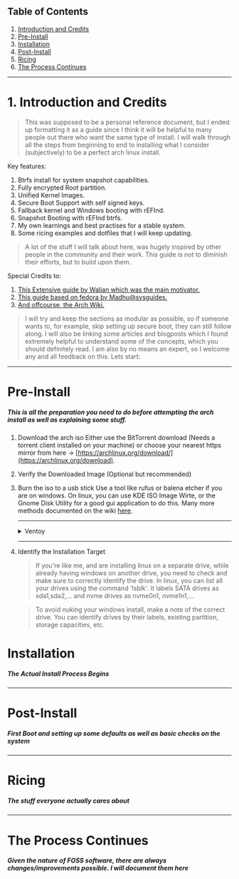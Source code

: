 ## Table of Contents

1. [Introduction and Credits](#introduction-and-credits)
1. [Pre-Install](#pre-install)
2. [Installation](#installation)
3. [Post-Install](#post-install)
4. [Ricing](#ricing)
5. [The Process Continues](#the-process-continues)

---

# 1. Introduction and Credits
> This was supposed to be a personal reference document, but I ended up formatting it as a guide since I think it will be helpful to many people out there who want the same type of install. I will walk through all the steps from beginning to end to installing what I consider (subjectively) to be a perfect arch linux install. 

Key features:

1. Btrfs install for system snapshot capabilities.
2. Fully encrypted Root partition.
3. Unified Kernel Images.
4. Secure Boot Support with self signed keys.
5. Fallback kernel and Windows booting with rEFInd.
6. Snapshot Booting with rEFInd btrfs.
7. My own learnings and best practises for a stable system.
8. Some ricing examples and dotfiles that I will keep updating.

> A lot of the stuff I will talk about here, was hugely inspired by other people in the community and their work. This guide is not to diminish their efforts, but to build upon them. 

Special Credits to:

1. [This Extensive guide by Walian which was the main motivator.](https://walian.co.uk/arch-install-with-secure-boot-btrfs-tpm2-luks-encryption-unified-kernel-images.html)
2. [This guide based on fedora by Madhu@sysguides.](https://sysguides.com/install-fedora-with-snapshot-and-rollback-support)
3. [And offcourse, the Arch Wiki.](https://wiki.archlinux.org/title/Main_page)

> I will try and keep the sections as modular as possible, so if someone wants to, for example, skip setting up secure boot, they can still follow along. I will also be linking some articles and blogposts which I found extremely helpful to understand some of the concepts, which you should definitely read. I am also by no means an expert, so I welcome any and all feedback on this. Lets start:

---

# Pre-Install
##### This is all the preparation you need to do before attempting the arch install as well as explaining some stuff.
1. Download the arch iso
    Either use the BitTorrent download (Needs a torrent client installed on your machine) or choose your nearest https mirror from here -> [https://archlinux.org/download/](https://archlinux.org/download).

2. Verify the Downloaded Image (Optional but recommended)

3. Burn the iso to a usb stick
    Use a tool like rufus or balena etcher if you are on windows. On linux, you can use KDE ISO Image Wirte, or the Gnome Disk Utility for a good gui application to do this. Many more methods documented on the wiki [here](https://wiki.archlinux.org/title/USB_flash_installation_medium).
    
    ---
    <details>
	<summary>Ventoy</summary>
		Ventoy is a fantastic software, where you need to do the iso buring step only once, of Ventoy itself. After that, you just need to place any other iso files on the usb, and Ventoy will allow you to boot from it. 
        You can also have multiple images in the same usb. While I love using it, when I was doing a baremetal install on my PC, the iso from Ventoy would not boot. 
        I was getting errors as documented [here](https://github.com/ventoy/Ventoy/issues/2825). So I just burned the iso directly to another usb, and it worked. 
        This seems to have been since fixed, or might not even occour for you. It's upto you to choose how you want to do this.
	</details>
    
    ---

4. Identify the Installation Target
    > If you're like me, and are installing linux on a separate drive, while already having windows on another drive, you need to check and make sure to correctly identify the drive. In linux, you can list all your drives using the command 'lsblk'. It labels SATA drives as sda1,sda2,... and nvme drives as nvme0n1, nvme1n1,... 
    
    > To avoid nuking your windows install, make a note of the correct drive. You can identify drives by their labels, existing partition, storage capacities, etc.

# Installation
##### The Actual Install Process Begins

---

# Post-Install
##### First Boot and setting up some defaults as well as basic checks on the system

---

# Ricing
##### The stuff everyone actually cares about

---

# The Process Continues
##### Given the nature of FOSS software, there are always changes/improvements possible. I will document them here